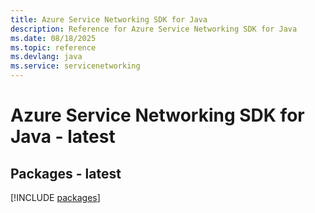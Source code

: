 ```yaml
---
title: Azure Service Networking SDK for Java
description: Reference for Azure Service Networking SDK for Java
ms.date: 08/18/2025
ms.topic: reference
ms.devlang: java
ms.service: servicenetworking
---
```

# Azure Service Networking SDK for Java - latest
## Packages - latest
[!INCLUDE [packages](service-networking-index.md)]